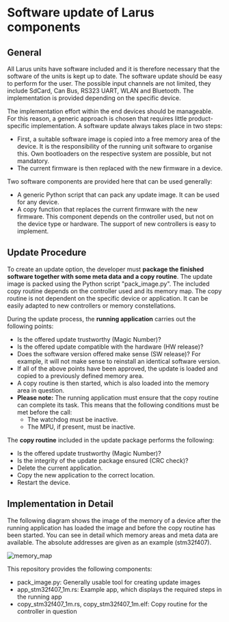 Software update of Larus components
===================================
General
-------
All Larus units have software included and it is therefore necessary that the software of the units is kept up to date. The software update should be easy to perform for the user. The possible input channels are not limited, they include SdCard, Can Bus, RS323 UART, WLAN and Bluetooth. The implementation is provided depending on the specific device.

The implementation effort within the end devices should be manageable. For this reason, a generic approach is chosen that requires little product-specific implementation. A software update always takes place in two steps:
- First, a suitable software image is copied into a free memory area of the device. It is the responsibility of the running unit software to organise this. Own bootloaders on the respective system are possible, but not mandatory.
- The current firmware is then replaced with the new firmware in a device.

Two software components are provided here that can be used generally:
- A generic Python script that can pack any update image. It can be used for any device.
- A copy function that replaces the current firmware with the new firmware. This component depends on the controller used, but not on the device type or hardware. The support of new controllers is easy to implement.

Update Procedure
----------------
To create an update option, the developer must **package the finished software together with some meta data and a copy routine**. The update image is packed using the Python script "pack_image.py". The included copy routine depends on the controller used and its memory map. The copy routine is not dependent on the specific device or application. It can be easily adapted to new controllers or memory constellations.
 
During the update process, the **running application** carries out the following points:
- Is the offered update trustworthy (Magic Number)?
- Is the offered update compatible with the hardware (HW release)?
- Does the software version offered make sense (SW release)? For example, it will not make sense to reinstall an identical software version.
- If all of the above points have been approved, the update is loaded and copied to a previously defined memory area.
- A copy routine is then started, which is also loaded into the memory area in question.
- **Please note:** The running application must ensure that the copy routine can complete its task. This means that the following conditions must be met before the call:
  - The watchdog must be inactive.
  - The MPU, if present, must be inactive.

The **copy routine** included in the update package performs the following:
- Is the offered update trustworthy (Magic Number)?
- Is the integrity of the update package ensured (CRC check)?
- Delete the current application.
- Copy the new application to the correct location.
- Restart the device.

Implementation in Detail
------------------------
The following diagram shows the image of the memory of a device after the running application has loaded the image and before the copy routine has been started. You can see in detail which memory areas and meta data are available. The absolute addresses are given as an example (stm32f407).

![memory_map](https://github.com/larus-breeze/sw_emulator_sil/assets/3678273/a0de3493-a021-4135-9ac2-78cafffe6bbe)

This repository provides the following components:
- pack_image.py: Generally usable tool for creating update images
- app_stm32f407_1m.rs: Example app, which displays the required steps in the running app
- copy_stm32f407_1m.rs, copy_stm32f407_1m.elf: Copy routine for the controller in question

